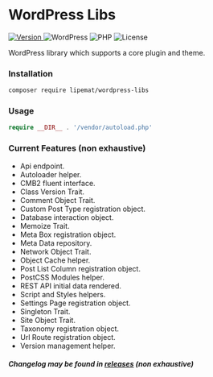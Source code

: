 # WordPress Libs

<p>
  <a href="https://github.com/lipemat/wordpress-libs/releases/latest">
    <img alt="Version" src="https://img.shields.io/packagist/v/lipemat/wordpress-libs.svg?label=version" />
  </a>
  <img alt="WordPress" src="https://img.shields.io/badge/wordpress->=6.2.0green.svg">
  <img alt="PHP" src="https://img.shields.io/packagist/php-v/lipemat/wordpress-libs.svg?color=brown" />
  <img alt="License" src="https://img.shields.io/packagist/l/lipemat/wordpress-libs.svg">
</p>

WordPress library which supports a core plugin and theme.

### Installation
``` sh 
composer require lipemat/wordpress-libs
```
### Usage

``` php
require __DIR__ . '/vendor/autoload.php'
```

### Current Features (non exhaustive)
* Api endpoint.
* Autoloader helper.
* CMB2 fluent interface.
* Class Version Trait.
* Comment Object Trait.
* Custom Post Type registration object.
* Database interaction object.
* Memoize Trait.
* Meta Box registration object.
* Meta Data repository.
* Network Object Trait.
* Object Cache helper.
* Post List Column registration object.
* PostCSS Modules helper.
* REST API initial data rendered.  
* Script and Styles helpers.
* Settings Page registration object.
* Singleton Trait.
* Site Object Trait.
* Taxonomy registration object.
* Url Route registration object.
* Version management helper.


##### Changelog may be found in [releases](https://github.com/lipemat/wordpress-libs/releases) (non exhaustive)
